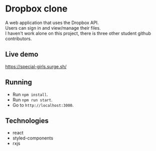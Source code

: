 # Dropbox clone
A web application that uses the Dropbox API.<br/>
Users can sign in and view/manage their files.<br/>
I haven't work alone on this project, there is three other student github contributors.

## Live demo
https://special-girls.surge.sh/
<br/>

## Running
- Run `npm install`.
- Run `npm run start`.
- Go to `http://localhost:3000`.

## Technologies 
* react
* styled-components
* rxjs
